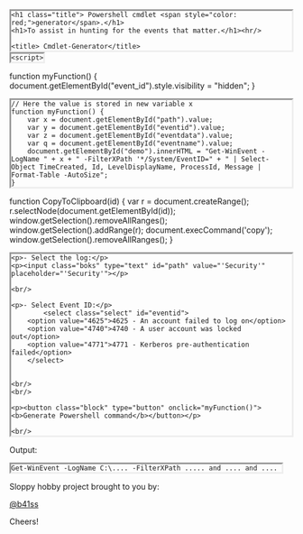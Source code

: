 <html>

<head>

	<h1 class="title"> Powershell cmdlet <span style="color: red;">generator</span>.</h1>
	<h1>To assist in hunting for the events that matter.</h1><hr/>
	
	<title> Cmdlet-Generator</title>
<style>
pre {
  border-style: inset;
  word-wrap:break-word;
  display:inline-block;
  margin: 0;
}
	
.block {
  display: block;
  width: 350px;
  border: none;
  background-color: #1E90FF;
  color: white;
  padding: 14px 28px;
  font-size: 16px;
  cursor: pointer;
  text-align: center;
}
	
.boks {
 font-size:large;
 border-radius: 10px;
 width:250px;
 height:22px;
	
	}
.select {
height:30px;
font-size:large;
	}	
	
</style>

    <script>

function myFunction() {
  document.getElementById("event_id").style.visibility = "hidden";
}
      
    // Here the value is stored in new variable x 
    function myFunction() {
        var x = document.getElementById("path").value;
        var y = document.getElementById("eventid").value;
        var z = document.getElementById("eventdata").value;
        var q = document.getElementById("eventname").value;
        document.getElementById("demo").innerHTML = "Get-WinEvent -LogName " + x + " -FilterXPath '*/System/EventID=" + " | Select-Object TimeCreated, Id, LevelDisplayName, ProcessId, Message | Format-Table -AutoSize";
    }
  
function CopyToClipboard(id)
{
var r = document.createRange();
r.selectNode(document.getElementById(id));
window.getSelection().removeAllRanges();
window.getSelection().addRange(r);
document.execCommand('copy');
window.getSelection().removeAllRanges();
}
</script>

</head>
<body>

    <p>- Select the log:</p>
    <p><input class="boks" type="text" id="path" value="'Security'" placeholder="'Security'"></p>

    <br/>

    <p>- Select Event ID:</p>
    		<select class="select" id="eventid">
		<option value="4625">4625 - An account failed to log on</option>
		<option value="4740">4740 - A user account was locked out</option>
		<option value="4771">4771 - Kerberos pre-authentication failed</option>
		</select>

	
    <br/>
    <br/>

    <p><button class="block" type="button" onclick="myFunction()"><b>Generate Powershell command</b></button></p>

    <br/>

<p> Output:</p>

<pre id="demo">
<code id="copy">Get-WinEvent -LogName C:\.... -FilterXPath ..... and .... and .... </code>
</pre>
      
<!-- <a href="#" onclick="CopyToClipboard('copy');return false;">Copy To clipboard</a> -->

</body>

<p>Sloppy hobby project brought to you by:</p>
<a href="https://twitter.com/b41ss">@b41ss</a>	 
<p>Cheers!</p>
</html>
